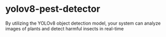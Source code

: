 # yolov8-pest-detector
 By utilizing the YOLOv8 object detection model, your system can analyze images of plants and detect harmful insects in real-time
